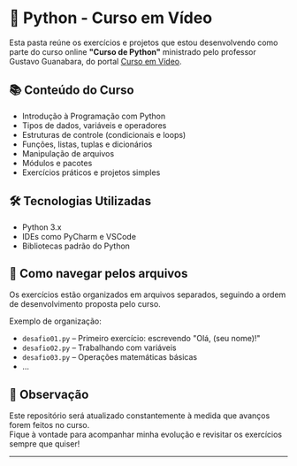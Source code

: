 # 🎥 Python - Curso em Vídeo

Esta pasta reúne os exercícios e projetos que estou desenvolvendo como parte do curso online **"Curso de Python"** ministrado pelo professor Gustavo Guanabara, do portal [Curso em Vídeo](https://www.cursoemvideo.com/).

## 📚 Conteúdo do Curso

- Introdução à Programação com Python
- Tipos de dados, variáveis e operadores
- Estruturas de controle (condicionais e loops)
- Funções, listas, tuplas e dicionários
- Manipulação de arquivos
- Módulos e pacotes
- Exercícios práticos e projetos simples

## 🛠️ Tecnologias Utilizadas

- Python 3.x
- IDEs como PyCharm e VSCode
- Bibliotecas padrão do Python

## 🚀 Como navegar pelos arquivos

Os exercícios estão organizados em arquivos separados, seguindo a ordem de desenvolvimento proposta pelo curso.

Exemplo de organização:
- `desafio01.py` – Primeiro exercício: escrevendo "Olá, (seu nome)!"
- `desafio02.py` – Trabalhando com variáveis
- `desafio03.py` – Operações matemáticas básicas
- ...

## 📌 Observação

Este repositório será atualizado constantemente à medida que avanços forem feitos no curso.  
Fique à vontade para acompanhar minha evolução e revisitar os exercícios sempre que quiser!

---
